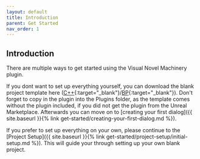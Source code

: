 ```yaml
---
layout: default
title: Introduction
parent: Get Started
nav_order: 1
---
```


## Introduction

There are multiple ways to get started using the Visual Novel Machinery plugin.

If you dont want to set up everything yourself, you can download the blank project template here ([C++](https://www.dropbox.com/s/5fj2kn7i71odaqy/VNMBlankProject.zip?dl=0){:target="_blank"}/[BP](https://www.dropbox.com/s/i3yptfgo3xgzz22/VNMBlankProject_BP.zip?dl=0){:target="_blank"}). Don't forget to copy in the plugin into the Plugins folder, as the template comes without the plugin included, if you did not get the plugin from the Unreal Marketplace.
Afterwards you can move on to [creating your first dialog]({{ site.baseurl }}{% link get-started/creating-your-first-dialog.md %}).

If you prefer to set up everything on your own, please continue to the [Project Setup]({{ site.baseurl }}{% link get-started/project-setup/initial-setup.md %}). This will guide your through setting up your own blank project.